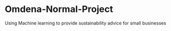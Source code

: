 # Omdena-Normal-Project
Using Machine learning to provide sustainability advice for small businesses
